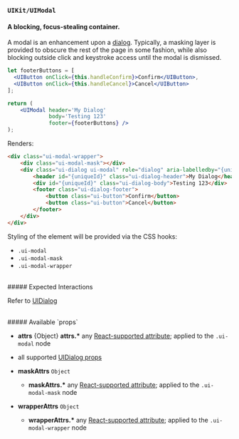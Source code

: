 ### `UIKit/UIModal`
#### A blocking, focus-stealing container.

A modal is an enhancement upon a [dialog](../UIDialog/README.md). Typically, a masking layer is provided to obscure the rest of the page in some fashion, while also blocking outside click and keystroke access until the modal is dismissed.

```jsx
let footerButtons = [
  <UIButton onClick={this.handleConfirm}>Confirm</UIButton>,
  <UIButton onClick={this.handleCancel}>Cancel</UIButton>
];

return (
    <UIModal header='My Dialog'
             body='Testing 123'
             footer={footerButtons} />
);
```

Renders:

```html
<div class="ui-modal-wrapper">
    <div class="ui-modal-mask"></div>
    <div class="ui-dialog ui-modal" role="dialog" aria-labelledby="{uniqueId}" aria-describedby="{uniqueId}" tabindex="0">
        <header id="{uniqueId}" class="ui-dialog-header">My Dialog</header>
        <div id="{uniqueId}" class="ui-dialog-body">Testing 123</div>
        <footer class="ui-dialog-footer">
            <button class="ui-button">Confirm</button>
            <button class="ui-button">Cancel</button>
        </footer>
    </div>
</div>
```

Styling of the element will be provided via the CSS hooks:

- `.ui-modal`
- `.ui-modal-mask`
- `.ui-modal-wrapper`

<br />
##### Expected Interactions

Refer to [UIDialog](../UIDialog/README.md)

<br />
##### Available `props`

- __attrs__ {Object}
  __attrs.*__
  any [React-supported attribute](https://facebook.github.io/react/docs/tags-and-attributes.html#html-attributes); applied to the `.ui-modal` node

- all supported [UIDialog props](../UIDialog/README.md)

- __maskAttrs__ `Object`
    - __maskAttrs.*__
      any [React-supported attribute](https://facebook.github.io/react/docs/tags-and-attributes.html#html-attributes); applied to the `.ui-modal-mask` node

- __wrapperAttrs__ `Object`
    - __wrapperAttrs.*__
      any [React-supported attribute](https://facebook.github.io/react/docs/tags-and-attributes.html#html-attributes); applied to the `.ui-modal-wrapper` node
